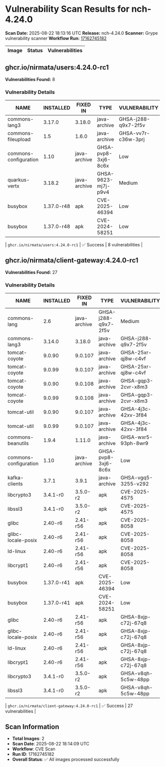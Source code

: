 # Vulnerability Scan Results for nch-4.24.0

**Scan Date:** 2025-08-22 18:13:16 UTC
**Release:** nch-4.24.0
**Scanner:** Grype vulnerability scanner
**Workflow Run:** [17162745182](https://github.com/nirmata/nch-release-management/actions/runs/17162745182)

| Image | Status | Vulnerabilities |
|-------|--------|----------------|

## ghcr.io/nirmata/users:4.24.0-rc1

**Vulnerabilities Found:** 8

### Vulnerability Details

| NAME | INSTALLED | FIXED IN | TYPE | VULNERABILITY | SEVERITY | PUBLISHED DATE |
|------|-----------|----------|------|---------------|----------|----------------|
| commons-lang3 | 3.17.0 | 3.18.0 | java-archive | GHSA-j288-q9x7-2f5v | Medium | N/A |
| commons-fileupload | 1.5 | 1.6.0 | java-archive | GHSA-vv7r-c36w-3prj | High | N/A |
| commons-configuration | 1.10 | java-archive | GHSA-pvp8-3xj6-8c6x | Low |  | N/A |
| quarkus-vertx | 3.18.2 | java-archive | GHSA-9623-mj7j-p9v4 | Medium |  | N/A |
| busybox | 1.37.0-r48 | apk | CVE-2025-46394 | Low |  | N/A |
| busybox | 1.37.0-r48 | apk | CVE-2024-58251 | Low |  | N/A |

| `ghcr.io/nirmata/users:4.24.0-rc1` | ✅ Success | 8 vulnerabilities |

## ghcr.io/nirmata/client-gateway:4.24.0-rc1

**Vulnerabilities Found:** 27

### Vulnerability Details

| NAME | INSTALLED | FIXED IN | TYPE | VULNERABILITY | SEVERITY | PUBLISHED DATE |
|------|-----------|----------|------|---------------|----------|----------------|
| commons-lang | 2.6 | java-archive | GHSA-j288-q9x7-2f5v | Medium |  | N/A |
| commons-lang3 | 3.14.0 | 3.18.0 | java-archive | GHSA-j288-q9x7-2f5v | Medium | N/A |
| tomcat-coyote | 9.0.90 | 9.0.107 | java-archive | GHSA-25xr-qj8w-c4vf | Medium | N/A |
| tomcat-coyote | 9.0.99 | 9.0.107 | java-archive | GHSA-25xr-qj8w-c4vf | Medium | N/A |
| tomcat-coyote | 9.0.90 | 9.0.108 | java-archive | GHSA-gqp3-2cvr-x8m3 | High | N/A |
| tomcat-coyote | 9.0.99 | 9.0.108 | java-archive | GHSA-gqp3-2cvr-x8m3 | High | N/A |
| tomcat-util | 9.0.90 | 9.0.107 | java-archive | GHSA-4j3c-42xv-3f84 | Medium | N/A |
| tomcat-util | 9.0.99 | 9.0.107 | java-archive | GHSA-4j3c-42xv-3f84 | Medium | N/A |
| commons-beanutils | 1.9.4 | 1.11.0 | java-archive | GHSA-wxr5-93ph-8wr9 | High | N/A |
| commons-configuration | 1.10 | java-archive | GHSA-pvp8-3xj6-8c6x | Low |  | N/A |
| kafka-clients | 3.7.1 | 3.9.1 | java-archive | GHSA-vgq5-3255-v292 | Medium | N/A |
| libcrypto3 | 3.4.1-r0 | 3.5.0-r2 | apk | CVE-2025-4575 | Medium | N/A |
| libssl3 | 3.4.1-r0 | 3.5.0-r2 | apk | CVE-2025-4575 | Medium | N/A |
| glibc | 2.40-r6 | 2.41-r56 | apk | CVE-2025-8058 | Medium | N/A |
| glibc-locale-posix | 2.40-r6 | 2.41-r56 | apk | CVE-2025-8058 | Medium | N/A |
| ld-linux | 2.40-r6 | 2.41-r56 | apk | CVE-2025-8058 | Medium | N/A |
| libcrypt1 | 2.40-r6 | 2.41-r56 | apk | CVE-2025-8058 | Medium | N/A |
| busybox | 1.37.0-r41 | apk | CVE-2025-46394 | Low |  | N/A |
| busybox | 1.37.0-r41 | apk | CVE-2024-58251 | Low |  | N/A |
| glibc | 2.40-r6 | 2.41-r56 | apk | GHSA-8xjp-c72j-67q8 | Unknown | N/A |
| glibc-locale-posix | 2.40-r6 | 2.41-r56 | apk | GHSA-8xjp-c72j-67q8 | Unknown | N/A |
| ld-linux | 2.40-r6 | 2.41-r56 | apk | GHSA-8xjp-c72j-67q8 | Unknown | N/A |
| libcrypt1 | 2.40-r6 | 2.41-r56 | apk | GHSA-8xjp-c72j-67q8 | Unknown | N/A |
| libcrypto3 | 3.4.1-r0 | 3.5.0-r2 | apk | GHSA-v8qh-5c5w-48pp | Unknown | N/A |
| libssl3 | 3.4.1-r0 | 3.5.0-r2 | apk | GHSA-v8qh-5c5w-48pp | Unknown | N/A |

| `ghcr.io/nirmata/client-gateway:4.24.0-rc1` | ✅ Success | 27 vulnerabilities |

## Scan Information
- **Total Images**: 2
- **Scan Date**: 2025-08-22 18:14:09 UTC
- **Workflow**: CVE Scan
- **Run ID**: 17162745182
- **Overall Status**: ✅ All images processed successfully
